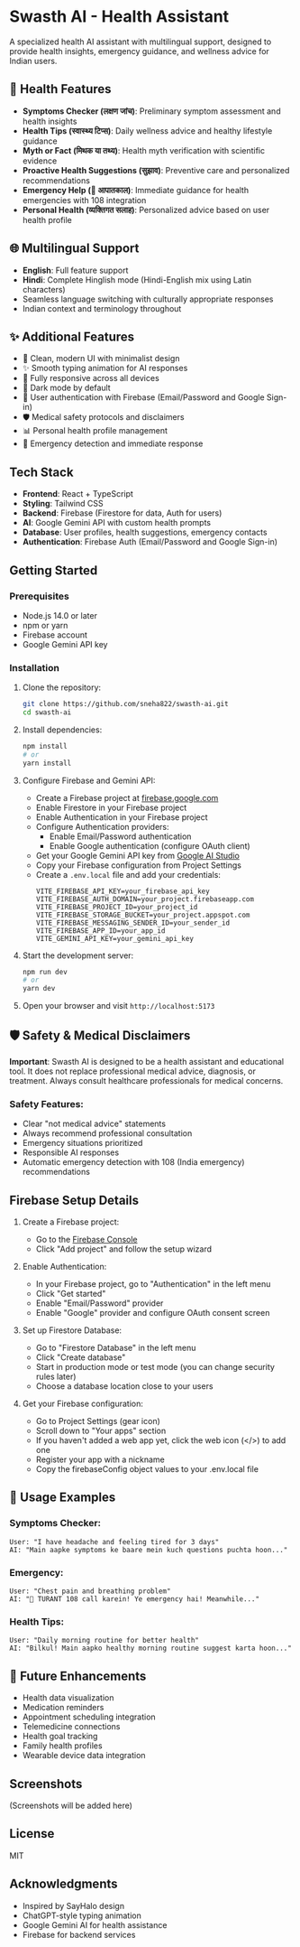 # Swasth AI - Health Assistant

A specialized health AI assistant with multilingual support, designed to provide health insights, emergency guidance, and wellness advice for Indian users.

## 🏥 Health Features

- **Symptoms Checker (लक्षण जांच)**: Preliminary symptom assessment and health insights
- **Health Tips (स्वास्थ्य टिप्स)**: Daily wellness advice and healthy lifestyle guidance
- **Myth or Fact (मिथक या तथ्य)**: Health myth verification with scientific evidence
- **Proactive Health Suggestions (सुझाव)**: Preventive care and personalized recommendations
- **Emergency Help (🚨 आपातकाल)**: Immediate guidance for health emergencies with 108 integration
- **Personal Health (व्यक्तिगत सलाह)**: Personalized advice based on user health profile

## 🌐 Multilingual Support

- **English**: Full feature support
- **Hindi**: Complete Hinglish mode (Hindi-English mix using Latin characters)
- Seamless language switching with culturally appropriate responses
- Indian context and terminology throughout

## ✨ Additional Features

- 🎨 Clean, modern UI with minimalist design
- ✨ Smooth typing animation for AI responses
- 📱 Fully responsive across all devices
- 🌙 Dark mode by default
- 🔐 User authentication with Firebase (Email/Password and Google Sign-in)
- 🛡️ Medical safety protocols and disclaimers
- 📊 Personal health profile management
- 🚨 Emergency detection and immediate response

## Tech Stack

- **Frontend**: React + TypeScript
- **Styling**: Tailwind CSS
- **Backend**: Firebase (Firestore for data, Auth for users)
- **AI**: Google Gemini API with custom health prompts
- **Database**: User profiles, health suggestions, emergency contacts
- **Authentication**: Firebase Auth (Email/Password and Google Sign-in)

## Getting Started

### Prerequisites

- Node.js 14.0 or later
- npm or yarn
- Firebase account
- Google Gemini API key

### Installation

1. Clone the repository:

   ```bash
   git clone https://github.com/sneha822/swasth-ai.git
   cd swasth-ai
   ```

2. Install dependencies:

   ```bash
   npm install
   # or
   yarn install
   ```

3. Configure Firebase and Gemini API:

   - Create a Firebase project at [firebase.google.com](https://firebase.google.com)
   - Enable Firestore in your Firebase project
   - Enable Authentication in your Firebase project
   - Configure Authentication providers:
     - Enable Email/Password authentication
     - Enable Google authentication (configure OAuth client)
   - Get your Google Gemini API key from [Google AI Studio](https://makersuite.google.com/app/apikey)
   - Copy your Firebase configuration from Project Settings
   - Create a `.env.local` file and add your credentials:
     ```
     VITE_FIREBASE_API_KEY=your_firebase_api_key
     VITE_FIREBASE_AUTH_DOMAIN=your_project.firebaseapp.com
     VITE_FIREBASE_PROJECT_ID=your_project_id
     VITE_FIREBASE_STORAGE_BUCKET=your_project.appspot.com
     VITE_FIREBASE_MESSAGING_SENDER_ID=your_sender_id
     VITE_FIREBASE_APP_ID=your_app_id
     VITE_GEMINI_API_KEY=your_gemini_api_key
     ```

4. Start the development server:

   ```bash
   npm run dev
   # or
   yarn dev
   ```

5. Open your browser and visit `http://localhost:5173`

## 🛡️ Safety & Medical Disclaimers

**Important**: Swasth AI is designed to be a health assistant and educational tool. It does not replace professional medical advice, diagnosis, or treatment. Always consult healthcare professionals for medical concerns.

### Safety Features:
- Clear "not medical advice" statements
- Always recommend professional consultation
- Emergency situations prioritized
- Responsible AI responses
- Automatic emergency detection with 108 (India emergency) recommendations

## Firebase Setup Details

1. Create a Firebase project:

   - Go to the [Firebase Console](https://console.firebase.google.com/)
   - Click "Add project" and follow the setup wizard

2. Enable Authentication:

   - In your Firebase project, go to "Authentication" in the left menu
   - Click "Get started"
   - Enable "Email/Password" provider
   - Enable "Google" provider and configure OAuth consent screen

3. Set up Firestore Database:

   - Go to "Firestore Database" in the left menu
   - Click "Create database"
   - Start in production mode or test mode (you can change security rules later)
   - Choose a database location close to your users

4. Get your Firebase configuration:
   - Go to Project Settings (gear icon)
   - Scroll down to "Your apps" section
   - If you haven't added a web app yet, click the web icon (</>) to add one
   - Register your app with a nickname
   - Copy the firebaseConfig object values to your .env.local file

## 📱 Usage Examples

### Symptoms Checker:
```
User: "I have headache and feeling tired for 3 days"
AI: "Main aapke symptoms ke baare mein kuch questions puchta hoon..."
```

### Emergency:
```
User: "Chest pain and breathing problem"
AI: "🚨 TURANT 108 call karein! Ye emergency hai! Meanwhile..."
```

### Health Tips:
```
User: "Daily morning routine for better health"
AI: "Bilkul! Main aapko healthy morning routine suggest karta hoon..."
```

## 🔮 Future Enhancements

- Health data visualization
- Medication reminders
- Appointment scheduling integration
- Telemedicine connections
- Health goal tracking
- Family health profiles
- Wearable device data integration

## Screenshots

(Screenshots will be added here)

## License

MIT

## Acknowledgments

- Inspired by SayHalo design
- ChatGPT-style typing animation
- Google Gemini AI for health assistance
- Firebase for backend services
